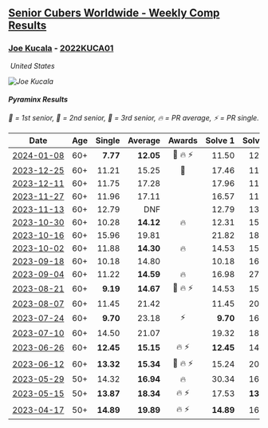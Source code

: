 <style>table {white-space: nowrap;}</style>
<link rel="stylesheet" type="text/css" href="/scw-comp/css/flags.css" />

## [Senior Cubers Worldwide - Weekly Comp Results](/scw-comp/results/)
### [Joe Kucala](README.md) - [2022KUCA01](https://www.worldcubeassociation.org/persons/2022KUCA01?event=pyram)

<i class="flag flag-US" />&nbsp;United States

![Joe Kucala](1682123036.jpg)

#### Pyraminx Results

<span style="white-space: nowrap;">🥇 = 1st senior</span>, <span style="white-space: nowrap;">🥈 = 2nd senior</span>, <span style="white-space: nowrap;">🥉 = 3rd senior</span>, <span style="white-space: nowrap;">🔥 = PR average</span>, <span style="white-space: nowrap;">⚡ = PR single</span>.

| Date | Age | Single | Average | Awards | Solve 1 | Solve 2 | Solve 3 | Solve 4 | Solve 5 | Video |
| :--: | :--: | --: | --: | :--: | --: | --: | --: | --: | --: | :-- |
| [2024-01-08](../../results/2024-01-08/pyram.md) | 60+ | **7.77** | **12.05** | 🥉 🔥 ⚡ | 11.50 | 12.16 | 12.48 | **7.77** | 14.65 | [Desktop](https://www.facebook.com/events/400079779140864/permalink/400645449084297) / [Mobile](https://m.facebook.com/events/400079779140864?view=permalink&id=400645449084297) |
| [2023-12-25](../../results/2023-12-25/pyram.md) | 60+ | 11.21 | 15.25 | 🥉 | 17.46 | 11.21 | 12.46 | 15.82 | 19.19 | [Desktop](https://www.facebook.com/events/737938394503175/permalink/739583377672010) / [Mobile](https://m.facebook.com/events/737938394503175?view=permalink&id=739583377672010) |
| [2023-12-11](../../results/2023-12-11/pyram.md) | 60+ | 11.75 | 17.28 |  | 17.96 | 11.75 | 17.09 | 20.77 | 16.80 | [Desktop](https://www.facebook.com/events/256225627472117/permalink/261194650308548) / [Mobile](https://m.facebook.com/events/256225627472117?view=permalink&id=261194650308548) |
| [2023-11-27](../../results/2023-11-27/pyram.md) | 60+ | 11.96 | 17.11 |  | 16.57 | 11.96 | 20.62 | 28.70 | 14.14 | [Desktop](https://www.facebook.com/events/872715707643227/permalink/878063383775126) / [Mobile](https://m.facebook.com/events/872715707643227?view=permalink&id=878063383775126) |
| [2023-11-13](../../results/2023-11-13/pyram.md) | 60+ | 12.79 | DNF |  | 12.79 | 13.03 | DNF | 15.65 | DNF | [Desktop](https://www.facebook.com/events/1003569957614479/permalink/1010789766892498) / [Mobile](https://m.facebook.com/events/1003569957614479?view=permalink&id=1010789766892498) |
| [2023-10-30](../../results/2023-10-30/pyram.md) | 60+ | 10.28 | **14.12** | 🔥 | 12.31 | 15.42 | 14.62 | 16.33 | 10.28 | [Desktop](https://www.facebook.com/events/690958203130039/permalink/696875825871610) / [Mobile](https://m.facebook.com/events/690958203130039?view=permalink&id=696875825871610) |
| [2023-10-16](../../results/2023-10-16/pyram.md) | 60+ | 15.96 | 19.81 |  | 21.82 | 18.93 | 18.68 | 15.96 | DNF | [Desktop](https://www.facebook.com/events/1393317244902153/permalink/1399585304275347) / [Mobile](https://m.facebook.com/events/1393317244902153?view=permalink&id=1399585304275347) |
| [2023-10-02](../../results/2023-10-02/pyram.md) | 60+ | 11.88 | **14.30** | 🔥 | 14.53 | 15.36 | 13.00 | 17.61 | 11.88 | [Desktop](https://www.facebook.com/events/1174919303425786/permalink/1180349456216104) / [Mobile](https://m.facebook.com/events/1174919303425786?view=permalink&id=1180349456216104) |
| [2023-09-18](../../results/2023-09-18/pyram.md) | 60+ | 10.18 | 14.80 |  | 10.18 | 16.26 | 14.48 | 14.11 | 15.82 | [Desktop](https://www.facebook.com/events/1513433686174189/permalink/1518516175665940) / [Mobile](https://m.facebook.com/events/1513433686174189?view=permalink&id=1518516175665940) |
| [2023-09-04](../../results/2023-09-04/pyram.md) | 60+ | 11.22 | **14.59** | 🔥 | 16.98 | 27.39 | 11.76 | 15.03 | 11.22 | [Desktop](https://www.facebook.com/events/2641073766048109/permalink/2647717212050431) / [Mobile](https://m.facebook.com/events/2641073766048109?view=permalink&id=2647717212050431) |
| [2023-08-21](../../results/2023-08-21/pyram.md) | 60+ | **9.19** | **14.67** | 🥉 🔥 ⚡ | 14.53 | 15.23 | 14.26 | 20.91 | **9.19** | [Desktop](https://www.facebook.com/events/1221531751824966/permalink/1222461741731967) / [Mobile](https://m.facebook.com/events/1221531751824966?view=permalink&id=1222461741731967) |
| [2023-08-07](../../results/2023-08-07/pyram.md) | 60+ | 11.45 | 21.42 |  | 11.45 | 20.82 | 25.19 | DNF | 18.25 | [Desktop](https://www.facebook.com/events/666756165039562/permalink/668477731534072) / [Mobile](https://m.facebook.com/events/666756165039562?view=permalink&id=668477731534072) |
| [2023-07-24](../../results/2023-07-24/pyram.md) | 60+ | **9.70** | 23.18 | ⚡ | **9.70** | 16.49 | DNF | 39.44 | 13.62 | [Desktop](https://www.facebook.com/events/806030584473421/permalink/810372647372548) / [Mobile](https://m.facebook.com/events/806030584473421?view=permalink&id=810372647372548) |
| [2023-07-10](../../results/2023-07-10/pyram.md) | 60+ | 14.50 | 21.07 |  | 19.32 | 18.37 | DNF | 25.53 | 14.50 | [Desktop](https://www.facebook.com/events/290406996735190/permalink/294456689663554) / [Mobile](https://m.facebook.com/events/290406996735190?view=permalink&id=294456689663554) |
| [2023-06-26](../../results/2023-06-26/pyram.md) | 60+ | **12.45** | **15.15** | 🔥 ⚡ | **12.45** | 14.57 | 15.26 | 15.62 | 26.18 | [Desktop](https://www.facebook.com/events/310574547970581/permalink/311208061240563) / [Mobile](https://m.facebook.com/events/310574547970581?view=permalink&id=311208061240563) |
| [2023-06-12](../../results/2023-06-12/pyram.md) | 60+ | **13.32** | **15.34** | 🥉 🔥 ⚡ | 15.24 | 20.84 | 17.27 | 13.50 | **13.32** | [Desktop](https://www.facebook.com/events/252304080823510/permalink/257642386956346) / [Mobile](https://m.facebook.com/events/252304080823510?view=permalink&id=257642386956346) |
| [2023-05-29](../../results/2023-05-29/pyram.md) | 50+ | 14.32 | **16.94** | 🔥 | 30.34 | 16.39 | 14.32 | 19.39 | 15.03 | [Desktop](https://www.facebook.com/events/3552780501633678/permalink/3559520537626341) / [Mobile](https://m.facebook.com/events/3552780501633678?view=permalink&id=3559520537626341) |
| [2023-05-15](../../results/2023-05-15/pyram.md) | 50+ | **13.87** | **18.34** | 🔥 ⚡ | 17.53 | **13.87** | 16.40 | DNF | 21.08 | [Desktop](https://www.facebook.com/events/128088546941599/permalink/131143249969462) / [Mobile](https://m.facebook.com/events/128088546941599?view=permalink&id=131143249969462) |
| [2023-04-17](../../results/2023-04-17/pyram.md) | 50+ | **14.89** | **19.89** | 🔥 ⚡ | **14.89** | 16.71 | 22.75 | 20.20 | 39.70 | [Desktop](https://www.facebook.com/events/238970528738328/permalink/247191284582919) / [Mobile](https://m.facebook.com/events/238970528738328?view=permalink&id=247191284582919) |


<!-- Global site tag (gtag.js) - Google Analytics -->
<script async src="https://www.googletagmanager.com/gtag/js?id=UA-86348435-3"></script>
<script>window.dataLayer = window.dataLayer || []; function gtag() {dataLayer.push(arguments);} gtag('js', new Date()); gtag('config', 'UA-86348435-3');</script>
